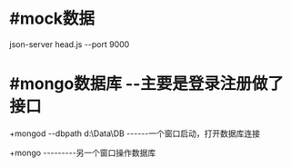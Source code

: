 #mock数据
=================  

json-server head.js --port 9000  

#mongo数据库 --主要是登录注册做了接口
===================================  

+mongod --dbpath d:\Data\DB       ------一个窗口启动，打开数据库连接  

+mongo    ---------另一个窗口操作数据库
